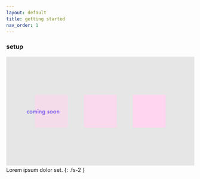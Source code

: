 ```yaml
---
layout: default
title: getting started
nav_order: 1
---
```



### setup

![alt text](./assets/placeholder.png "posture-thing")
Lorem ipsum dolor set.
{: .fs-2 }
